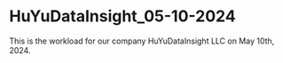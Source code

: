# HuYuDataInsight_05-10-2024
This is the workload for our company HuYuDataInsight LLC on May 10th, 2024.
